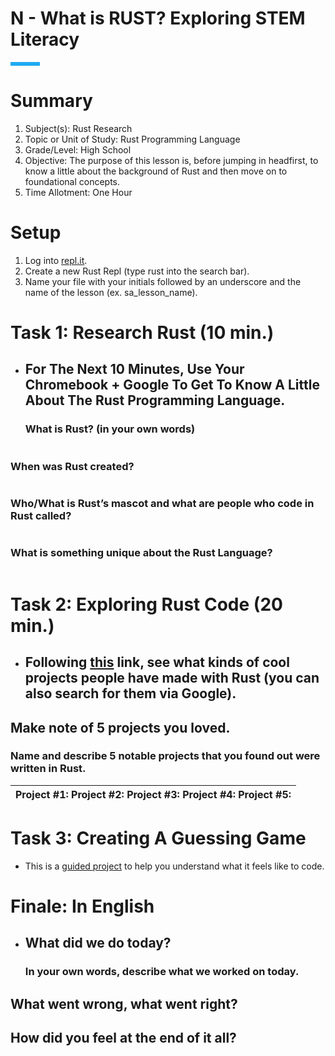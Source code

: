 # N \- What is RUST? Exploring STEM Literacy

![short line][image1]

# Summary

1. Subject(s): Rust Research  
2. Topic or Unit of Study: Rust Programming Language  
3. Grade/Level: High School  
4. Objective: The purpose of this lesson is, before jumping in headfirst, to know a little about the background of Rust and then move on to foundational concepts.  
5. Time Allotment: One Hour

# Setup

1. Log into [repl.it](https://repl.it/).  
2. Create a new Rust Repl (type rust into the search bar).  
3. Name your file with your initials followed by an underscore and the name of the lesson (ex. sa\_lesson\_name).

# Task 1: Research Rust (10 min.)

- ## For The Next 10 Minutes, Use Your Chromebook \+ Google To Get To Know A Little About The Rust Programming Language.

  ### 

  ### What is Rust? (in your own words)

|  |
| :---- |

  ### 

  ### When was Rust created?

|  |
| :---- |

  ### 

  ### Who/What is Rust’s mascot and what are people who code in Rust called?

|  |
| :---- |

### 

### What is something unique about the Rust Language?

|  |
| :---- |

# Task 2: Exploring Rust Code (20 min.)

- ## Following [this](https://github.com/rust-unofficial/awesome-rust#audio-and-music) link, see what kinds of cool projects people have made with Rust (you can also search for them via Google).

## Make note of 5 projects you loved.

### Name and describe 5 notable projects that you found out were written in Rust. 

| Project \#1: Project \#2: Project \#3: Project \#4: Project \#5:  |
| :---- |

# Task 3: Creating A Guessing Game

- This is a [guided project](https://doc.rust-lang.org/book/ch02-00-guessing-game-tutorial.html) to help you understand what it feels like to code.

# Finale: In English

- ## What did we do today?

  ### In your own words, describe what we worked on today.

## What went wrong, what went right?

## How did you feel at the end of it all?

|  |
| :---- |

[image1]: <data:image/png;base64,iVBORw0KGgoAAAANSUhEUgAAAC8AAAAGCAYAAABThMdSAAAAHklEQVR4XmOQW/Xx/1DFDOgCQwmPOn6g8KjjBwoDAOS8/s9EC0PsAAAAAElFTkSuQmCC>